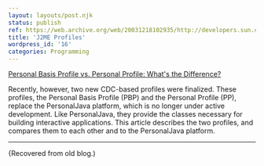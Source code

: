 ```yaml
---
layout: layouts/post.njk
status: publish
ref: https://web.archive.org/web/20031218102935/http://developers.sun.com/techtopics/mobility/personal/articles/pbp_pp/
title: 'J2ME Profiles'
wordpress_id: '16'
categories: Programming
---
```




[Personal Basis Profile vs. Personal Profile: What's the Difference?](https://web.archive.org/web/20031218102935/http://developers.sun.com/techtopics/mobility/personal/articles/pbp_pp/)


>
Recently, however, two new CDC-based profiles were finalized. These profiles, the Personal Basis Profile (PBP) and the Personal Profile (PP), replace the PersonalJava platform, which is no longer under active development. Like PersonalJava, they provide the classes necessary for building interactive applications. This article describes the two profiles, and compares them to each other and to the PersonalJava platform.


* * *


{Recovered from old blog.)


